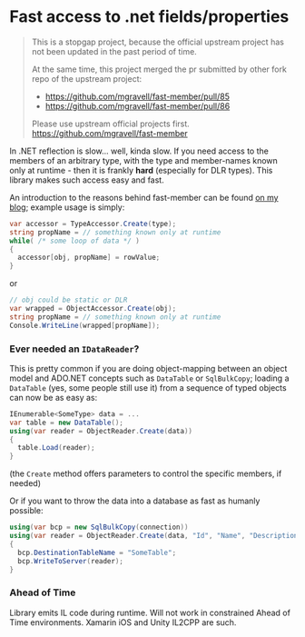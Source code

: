 
Fast access to .net fields/properties
=====================================

> This is a stopgap project, because the official upstream project has not been updated in the past period of time.
>
> At the same time, this project merged the pr submitted by other fork repo of the upstream project:
> - https://github.com/mgravell/fast-member/pull/85
> - https://github.com/mgravell/fast-member/pull/86
> 
> Please use upstream official projects first. https://github.com/mgravell/fast-member

In .NET reflection is slow... well, kinda slow. If you need access to the members of an arbitrary type, with the type and member-names known only at runtime - then it is frankly **hard** (especially for DLR types). This library makes such access easy and fast.

An introduction to the reasons behind fast-member can be found <a href="http://marcgravell.blogspot.com/2012/01/playing-with-your-member.html" target="_blank">on my blog</a>; example usage is simply:

```csharp
var accessor = TypeAccessor.Create(type); 
string propName = // something known only at runtime 
while( /* some loop of data */ )
{ 
  accessor[obj, propName] = rowValue; 
}
```
or
```csharp
// obj could be static or DLR 
var wrapped = ObjectAccessor.Create(obj);
string propName = // something known only at runtime 
Console.WriteLine(wrapped[propName]);
```
### Ever needed an `IDataReader`?

This is pretty common if you are doing object-mapping between an object model and ADO.NET concepts such as `DataTable` or `SqlBulkCopy`; loading a `DataTable` (yes, some people still use it) from a sequence of typed objects can now be as easy as:
```csharp
IEnumerable<SomeType> data = ... 
var table = new DataTable(); 
using(var reader = ObjectReader.Create(data)) 
{ 
  table.Load(reader); 
}
```
(the `Create` method offers parameters to control the specific members, if needed)

Or if you want to throw the data into a database as fast as humanly possible:
```csharp
using(var bcp = new SqlBulkCopy(connection)) 
using(var reader = ObjectReader.Create(data, "Id", "Name", "Description")) 
{ 
  bcp.DestinationTableName = "SomeTable"; 
  bcp.WriteToServer(reader); 
}
```

### Ahead of Time
Library emits IL code during runtime. Will not work in constrained Ahead of Time environments. Xamarin iOS and Unity IL2CPP are such.

